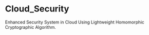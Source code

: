 # Cloud_Security
Enhanced Security System in Cloud Using Lightweight Homomorphic Cryptographic  Algorithm.
